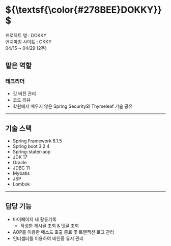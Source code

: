 # ${\textsf{\color{#278BEE}DOKKY}}$

프로젝트 명 : DOKKY   
벤치마킹 사이트 : OKKY   
04/15 ~ 04/29 (2주)   
## 맡은 역할 
### 테크리더
- 깃 버전 관리
- 코드 리뷰
- 학원에서 배우지 않은 Spring Security와 Thymeleaf 기술 공유
---   
기술 스택
--
* Spring Framework 6.1.5
* Spring boot 3.2.4
* Spring-stater-aop
* JDK 17
* Oracle
* JDBC 11
* Mybatis
* JSP
* Lombok
---
담당 기능
--
* 마이페이지 내 활동기록
  * 작성한 게시글 조회 & 댓글 조회
* AOP를 이용한 메소드 호출 종료 및 트랜잭션 로그 관리
* 인터셉터를 이용하여 비인증 유저 관리
